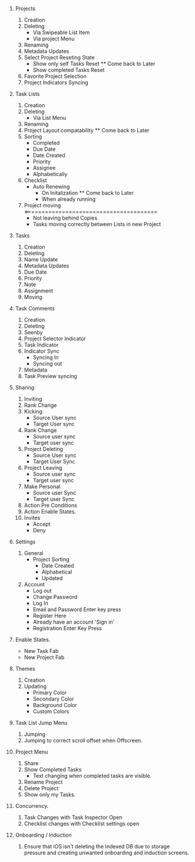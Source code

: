 1. Projects
    1. Creation
    2. Deleting
        - Via Swipeable List Item
        - Via project Menu
    3. Renaming
    4. Metadata Updates
    5. Select Project Reseting State
        - Show only self Tasks Reset                                ** Come back to Later
        - Show completed Tasks Reset
    6. Favorite Project Selection
    7. Project Indicators Syncing

2. Task Lists
    1. Creation
    2. Deleting
        - Via List Menu
    3. Renaming
    4. Project Layout compatability                                 ** Come back to Later
    5. Sorting
        - Completed
        - Due Date
        - Date Created
        - Priority
        - Assignee
        - Alphabetically
    6. Checklist
        - Auto Renewing
            - On Initalization                                      ** Come back to Later
            - When already running
    7. Project moving                                               <=======================================
        - Not leaving behind Copies
        - Tasks moving correctly between Lists in new Project
    
3. Tasks
    1. Creation
    2. Deleting
    3. Name Update
    4. Metadata Updates
    5. Due Date
    6. Priority
    7. Note
    8. Assignment
    9. Moving

4. Task Comments
    1. Creation
    2. Deleting
    3. Seenby
    4. Project Selector Indicator
    5. Task Indicator
    6. Indicator Sync
        - Syncing In
        - Syncing out
    7. Metadata
    8. Task Preview syncing

5. Sharing
    1. Inviting
    2. Rank Change
    3. Kicking
        - Source User sync
        - Target User sync
    4. Rank Change
        - Source user sync
        - Target user sync
    5. Project Deleting
        - Source User sync
        - Target User Sync
    6. Project Leaving
        - Source user sync
        - Target user sync
    7. Make Personal
        - Source user Sync
        - Target user Sync
    8. Action Pre Conditions
    9. Action Enable States.
    10. Invites
        - Accept
        - Deny

6. Settings
    1. General
        - Project Sorting
            - Date Created
            - Alphabetical
            - Updated
    2. Account
        - Log out
        - Change Password
        - Log In
        - Email and Password Enter key press
        - Register Here
        - Already have an account 'Sign in'
        - Registration Enter Key Press

7. Enable States.
    - New Task Fab
    - New Project Fab

8. Themes
    1. Creation
    2. Updating
        - Primary Color
        - Secondary Color
        - Background Color
        - Custom Colors

9. Task List Jump Menu
    1. Jumping
    2. Jumping to correct scroll offset when Offscreen.

10. Project Menu
    1. Share
    2. Show Completed Tasks
        - Text changing when completed tasks are visible.
    3. Rename Project
    4. Delete Project
    5. Show only my Tasks.

11. Concurrency.
    1. Task Changes with Task Inspector Open
    2. Checklist changes with Checklist settings open

12. Onboarding / Induction
    1. Ensure that iOS isn't deleting the Indexed DB due to storage pressure and creating unwanted onboarding and induction
        screens.
        
